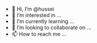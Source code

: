 - 👋 Hi, I’m @hussei
- 👀 I’m interested in ...
- 🌱 I’m currently learning ...
- 💞️ I’m looking to collaborate on ...
- 📫 How to reach me ...

<!---
hussein-sybyl/hussein-sybyl is a ✨ special ✨ repository because its `README.md` (this file) appears on your GitHub profile.
You can click the Preview link to take a look at your changes.
--->
